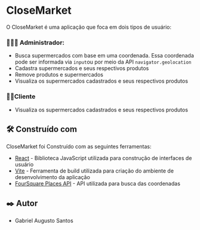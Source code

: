 # CloseMarket
O CloseMarket é uma aplicação que foca em dois tipos de usuário:

### 🧑🏾‍💼 Administrador:
- Busca supermercados com base em uma coordenada. Essa coordenada pode ser informada via `input`ou por meio da API `navigator.geolocation`
- Cadastra supermercados e seus respectivos produtos
- Remove produtos e supermercados
- Visualiza os supermercados cadastrados e seus respectivos produtos

### 🧍🏾Cliente
- Visualiza os supermercados cadastrados e seus respectivos produtos

## 🛠️ Construído com
CloseMarket foi Construído com as seguintes ferramentas:
- [React](https://react.dev/) - Biblioteca JavaScript utilizada para construção de interfaces de usuário
- [Vite](https://vitejs.dev/) - Ferramenta de build utilizada para criação do ambiente de desenvolvimento da aplicação
- [FourSquare Places API](https://docs.foursquare.com/developer/reference/places-api-overview) - API utilizada para busca das coordenadas

## ✒️ Autor
- Gabriel Augusto Santos
